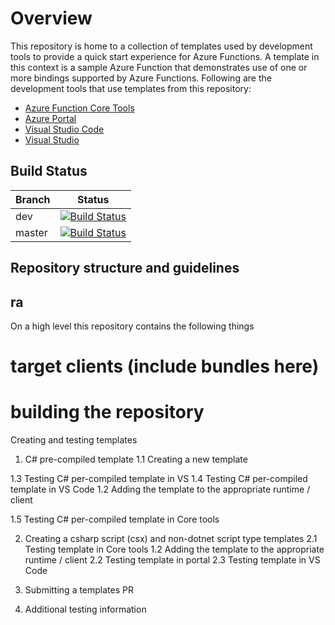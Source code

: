 # Overview
This repository is home to a collection of templates used by development tools to provide a quick start experience for Azure Functions. A template in this context is a sample Azure Function that demonstrates use of one or more bindings supported by Azure Functions. Following are the development tools that use templates from this repository:

- [Azure Function Core Tools](https://github.com/Azure/azure-functions-core-tools)
- [Azure Portal](https://portal.azure.com)
- [Visual Studio Code](https://code.visualstudio.com/)
- [Visual Studio](https://visualstudio.microsoft.com/vs/)

## Build Status
|Branch|Status|
|---|---|
|dev|[![Build Status](https://azfunc.visualstudio.com/Azure%20Functions/_apis/build/status/Azure.azure-functions-templates?branchName=dev)](https://azfunc.visualstudio.com/Azure%20Functions/_build/latest?definitionId=43&branchName=dev)
|master|[![Build Status](https://azfunc.visualstudio.com/Azure%20Functions/_apis/build/status/Azure.azure-functions-templates?branchName=master)](https://azfunc.visualstudio.com/Azure%20Functions/_build/latest?definitionId=43&branchName=master)

## Repository structure and guidelines



## ra

On a high level this repository contains the following things

# target clients (include bundles here)

# building the repository 
Creating and testing templates
1. C# pre-compiled template
1.1 Creating a new template
<!-- - only includes information on what files to add -->
 
1.3 Testing C# per-compiled template in VS
1.4 Testing C# per-compiled template in VS Code
    1.2 Adding the template to the appropriate runtime / client
    <!-- Nuspec and non template file information -->

1.5 Testing C# per-compiled template in Core tools

2. Creating a csharp script (csx) and non-dotnet script type templates
    2.1 Testing template in Core tools
        1.2 Adding the template to the appropriate runtime / client
    2.2 Testing template in portal
    2.3 Testing template in VS Code

3. Submitting a templates PR

4. Additional testing information